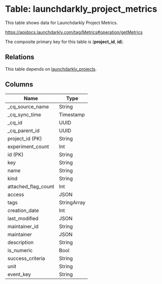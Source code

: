 # Table: launchdarkly_project_metrics

This table shows data for Launchdarkly Project Metrics.

https://apidocs.launchdarkly.com/tag/Metrics#operation/getMetrics

The composite primary key for this table is (**project_id**, **id**).

## Relations

This table depends on [launchdarkly_projects](launchdarkly_projects).

## Columns

| Name          | Type          |
| ------------- | ------------- |
|_cq_source_name|String|
|_cq_sync_time|Timestamp|
|_cq_id|UUID|
|_cq_parent_id|UUID|
|project_id (PK)|String|
|experiment_count|Int|
|id (PK)|String|
|key|String|
|name|String|
|kind|String|
|attached_flag_count|Int|
|access|JSON|
|tags|StringArray|
|creation_date|Int|
|last_modified|JSON|
|maintainer_id|String|
|maintainer|JSON|
|description|String|
|is_numeric|Bool|
|success_criteria|String|
|unit|String|
|event_key|String|